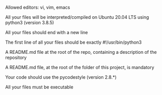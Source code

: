 Allowed editors: vi, vim, emacs

All your files will be interpreted/compiled on Ubuntu 20.04 LTS using python3 (version 3.8.5)


All your files should end with a new line

The first line of all your files should be exactly #!/usr/bin/python3

A README.md file at the root of the repo, containing a description of the repository

A README.md file, at the root of the folder of this project, is mandatory


Your code should use the pycodestyle (version 2.8.*)

All your files must be executable
